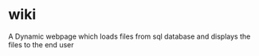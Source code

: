 # wiki
 A Dynamic webpage which loads files from sql database and displays the files to the end user
